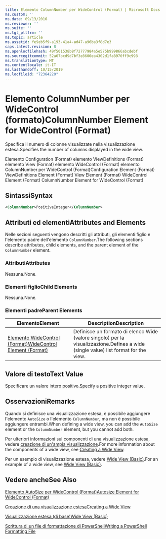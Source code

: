 ```yaml
---
title: Elemento ColumnNumber per WideControl (Format) | Microsoft Docs
ms.custom: ''
ms.date: 09/13/2016
ms.reviewer: ''
ms.suite: ''
ms.tgt_pltfrm: ''
ms.topic: article
ms.assetid: fe9eb5f9-a193-41a4-ad47-a96ba3f8d7e3
caps.latest.revision: 8
ms.openlocfilehash: 49f501538b8f72777984a5e575b999866abcdebf
ms.sourcegitcommit: 52a67bcd9d7bf3e8600ea4302d1fa8970ff9c998
ms.translationtype: MT
ms.contentlocale: it-IT
ms.lasthandoff: 10/15/2019
ms.locfileid: "72364220"
---
```

# <a name="columnnumber-element-for-widecontrol-format"></a><span data-ttu-id="b4e0b-102">Elemento ColumnNumber per WideControl (formato)</span><span class="sxs-lookup"><span data-stu-id="b4e0b-102">ColumnNumber Element for WideControl (Format)</span></span>

<span data-ttu-id="b4e0b-103">Specifica il numero di colonne visualizzate nella visualizzazione estesa.</span><span class="sxs-lookup"><span data-stu-id="b4e0b-103">Specifies the number of columns displayed in the wide view.</span></span>

<span data-ttu-id="b4e0b-104">Elemento Configuration (Format) elemento ViewDefinitions (Format) elemento View (Format) elemento WideControl (Format) elemento ColumnNumber per WideControl (Format)</span><span class="sxs-lookup"><span data-stu-id="b4e0b-104">Configuration Element (Format) ViewDefinitions Element (Format) View Element (Format) WideControl Element (Format) ColumnNumber Element for WideControl (Format)</span></span>

## <a name="syntax"></a><span data-ttu-id="b4e0b-105">Sintassi</span><span class="sxs-lookup"><span data-stu-id="b4e0b-105">Syntax</span></span>

```xml
<ColumnNumber>PositiveInteger</ColumnNumber>
```

## <a name="attributes-and-elements"></a><span data-ttu-id="b4e0b-106">Attributi ed elementi</span><span class="sxs-lookup"><span data-stu-id="b4e0b-106">Attributes and Elements</span></span>

<span data-ttu-id="b4e0b-107">Nelle sezioni seguenti vengono descritti gli attributi, gli elementi figlio e l'elemento padre dell'elemento `ColumnNumber`.</span><span class="sxs-lookup"><span data-stu-id="b4e0b-107">The following sections describe attributes, child elements, and the parent element of the `ColumnNumber` element.</span></span>

### <a name="attributes"></a><span data-ttu-id="b4e0b-108">Attributi</span><span class="sxs-lookup"><span data-stu-id="b4e0b-108">Attributes</span></span>

<span data-ttu-id="b4e0b-109">Nessuna.</span><span class="sxs-lookup"><span data-stu-id="b4e0b-109">None.</span></span>

### <a name="child-elements"></a><span data-ttu-id="b4e0b-110">Elementi figlio</span><span class="sxs-lookup"><span data-stu-id="b4e0b-110">Child Elements</span></span>

<span data-ttu-id="b4e0b-111">Nessuna.</span><span class="sxs-lookup"><span data-stu-id="b4e0b-111">None.</span></span>

### <a name="parent-elements"></a><span data-ttu-id="b4e0b-112">Elementi padre</span><span class="sxs-lookup"><span data-stu-id="b4e0b-112">Parent Elements</span></span>

|<span data-ttu-id="b4e0b-113">Elemento</span><span class="sxs-lookup"><span data-stu-id="b4e0b-113">Element</span></span>|<span data-ttu-id="b4e0b-114">Description</span><span class="sxs-lookup"><span data-stu-id="b4e0b-114">Description</span></span>|
|-------------|-----------------|
|[<span data-ttu-id="b4e0b-115">Elemento WideControl (Format)</span><span class="sxs-lookup"><span data-stu-id="b4e0b-115">WideControl Element (Format)</span></span>](./widecontrol-element-format.md)|<span data-ttu-id="b4e0b-116">Definisce un formato di elenco Wide (valore singolo) per la visualizzazione.</span><span class="sxs-lookup"><span data-stu-id="b4e0b-116">Defines a wide (single value) list format for the view.</span></span>|

## <a name="text-value"></a><span data-ttu-id="b4e0b-117">Valore di testo</span><span class="sxs-lookup"><span data-stu-id="b4e0b-117">Text Value</span></span>

<span data-ttu-id="b4e0b-118">Specificare un valore intero positivo.</span><span class="sxs-lookup"><span data-stu-id="b4e0b-118">Specify a positive integer value.</span></span>

## <a name="remarks"></a><span data-ttu-id="b4e0b-119">Osservazioni</span><span class="sxs-lookup"><span data-stu-id="b4e0b-119">Remarks</span></span>

<span data-ttu-id="b4e0b-120">Quando si definisce una visualizzazione estesa, è possibile aggiungere l'elemento `AutoSize` o l'elemento `ColumnNumber`, ma non è possibile aggiungere entrambi.</span><span class="sxs-lookup"><span data-stu-id="b4e0b-120">When defining a wide view, you can add the `AutoSize` element or the `ColumnNumber` element, but you cannot add both.</span></span>

<span data-ttu-id="b4e0b-121">Per ulteriori informazioni sui componenti di una visualizzazione estesa, vedere [creazione di un'ampia visualizzazione](./creating-a-wide-view.md).</span><span class="sxs-lookup"><span data-stu-id="b4e0b-121">For more information about the components of a wide view, see [Creating a Wide View](./creating-a-wide-view.md).</span></span>

<span data-ttu-id="b4e0b-122">Per un esempio di visualizzazione estesa, vedere [Wide View (Basic)](./wide-view-basic.md).</span><span class="sxs-lookup"><span data-stu-id="b4e0b-122">For an example of a wide view, see [Wide View (Basic)](./wide-view-basic.md).</span></span>

## <a name="see-also"></a><span data-ttu-id="b4e0b-123">Vedere anche</span><span class="sxs-lookup"><span data-stu-id="b4e0b-123">See Also</span></span>

[<span data-ttu-id="b4e0b-124">Elemento AutoSize per WideControl (Format)</span><span class="sxs-lookup"><span data-stu-id="b4e0b-124">Autosize Element for WideControl (Format)</span></span>](./autosize-element-for-widecontrol-format.md)

[<span data-ttu-id="b4e0b-125">Creazione di una visualizzazione estesa</span><span class="sxs-lookup"><span data-stu-id="b4e0b-125">Creating a Wide View</span></span>](./creating-a-wide-view.md)

[<span data-ttu-id="b4e0b-126">Visualizzazione estesa (di base)</span><span class="sxs-lookup"><span data-stu-id="b4e0b-126">Wide View (Basic)</span></span>](./wide-view-basic.md)

[<span data-ttu-id="b4e0b-127">Scrittura di un file di formattazione di PowerShell</span><span class="sxs-lookup"><span data-stu-id="b4e0b-127">Writing a PowerShell Formatting File</span></span>](./writing-a-powershell-formatting-file.md)
